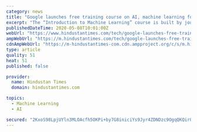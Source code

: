 ```yaml
---
category: news
title: "Google launches free training course on AI, machine learning for journalists"
excerpt: "The “Introduction to Machine Learning” course is built by journalists, for journalists, and it will help answer questions such as: What is machine learning?"
publishedDateTime: 2020-05-08T10:01:00Z
webUrl: "https://www.hindustantimes.com/tech/google-launches-free-training-course-on-ai-machine-learning-for-journalists/story-pC1YCAfWtsxphY5Nd58utN.html"
ampWebUrl: "https://m.hindustantimes.com/tech/google-launches-free-training-course-on-ai-machine-learning-for-journalists/story-pC1YCAfWtsxphY5Nd58utN_amp.html"
cdnAmpWebUrl: "https://m-hindustantimes-com.cdn.ampproject.org/c/s/m.hindustantimes.com/tech/google-launches-free-training-course-on-ai-machine-learning-for-journalists/story-pC1YCAfWtsxphY5Nd58utN_amp.html"
type: article
quality: 51
heat: 51
published: false

provider:
  name: Hindustan Times
  domain: hindustantimes.com

topics:
  - Machine Learning
  - AI

secured: "2KxoS98LpjUYln3MLOAcfh5OKPi+by7G8iniciYs9Jyr4ZDNDzc9OgqQKQir0QabWBbyNCqZmMTU8qQXTDkJ/oGckf2ibKrea9gwj+MakBfkq5tYHLbOb5eK+rdkPwxeFqOB27T+SgDd9965GGFpZjo2XgUi9QkFCLgG+JRarf+aQejtE2l7/wDzRaVk2K8/P9lCDxBYPsqhJfOA/mJLsrZXAKC4Za2D3qTUy12LSkt+0lLSJHLkBSjWOUrMfeYhXMck4OvS4489bJwvpfQhghKCwHZlPhgkJWWeHn1g5fv9ZCnHO6lpfMHQdzmLRynNu3IC/N6uyiUW3bckRhZmA3ZxiuPZYfQEdGr8ESbPh/Q/3WmQw7oFMHft5iZWGvdnp8Lh83Y98GcImXeoi3GX/eIweRKRnbw7TUgesg+lYeGyL9eYELXlr0v3pqzveFQmQjKZ0zAA6ySikV0mFiSzkhRvjZ7HuUoLpNy4yOdLGOw=;OBJ0cVDvd58CHJlk2IMbJw=="
---
```


